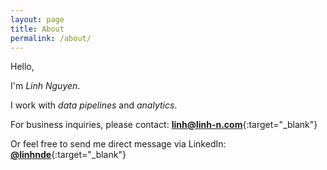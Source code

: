 ```yaml
---
layout: page
title: About
permalink: /about/
---
```


Hello,

I'm _Linh Nguyen_.

I work with _data pipelines_ and _analytics_.

For business inquiries, please contact: [**linh@linh-n.com**](mailto:linh@linh-n.com){:target="_blank"}

Or feel free to send me direct message via LinkedIn: [**@linhnde**](https://www.linkedin.com/in/linhnde/){:target="_blank"}

